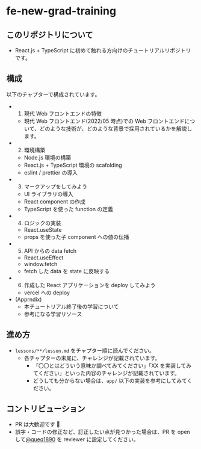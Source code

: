 # fe-new-grad-training

## このリポジトリについて

- React.js + TypeScript に初めて触れる方向けのチュートリアルリポジトリです。

## 構成

以下のチャプターで構成されています。

- 1. 現代 Web フロントエンドの特徴
  - 現代 Web フロントエンド(2022/05 時点)での Web フロントエンドについて、どのような技術が、どのような背景で採用されているかを解説します。
- 2. 環境構築
  - Node.js 環境の構築
  - React.js + TypeScript 環境の scafolding
  - eslint / prettier の導入
- 3. マークアップをしてみよう
  - UI ライブラリの導入
  - React component の作成
  - TypeScript を使った function の定義
- 4. ロジックの実装
  - React.useState
  - props を使った子 component への値の伝播
- 5. API からの data fetch
  - React.useEffect
  - window.fetch
  - fetch した data を state に反映する
- 6. 作成した React アプリケーションを deploy してみよう
  - vercel への deploy
- (Apprndix)
  - 本チュートリアル終了後の学習について
  - 参考になる学習リソース

## 進め方

- `lessons/**/lesson.md` をチャプター順に読んでください。
  - 各チャプターの末尾に、チャレンジが記載されています。
    - 「〇〇とはどういう意味か調べてみてください」「XX を実装してみてください」といった内容のチャレンジが記載されています。
    - どうしても分からない場合は、`app/` 以下の実装を参考にしてみてください。

## コントリビューション

- PR は大歓迎です 🍺
- 誤字・コードの修正など、訂正したい点が見つかった場合は、PR を open して[@queq1890](https://github.com/queq1890) を reviewer に設定してください。
